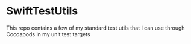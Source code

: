 # SwiftTestUtils
This repo contains a few of my standard test utils that I can use through Cocoapods in my unit test targets
